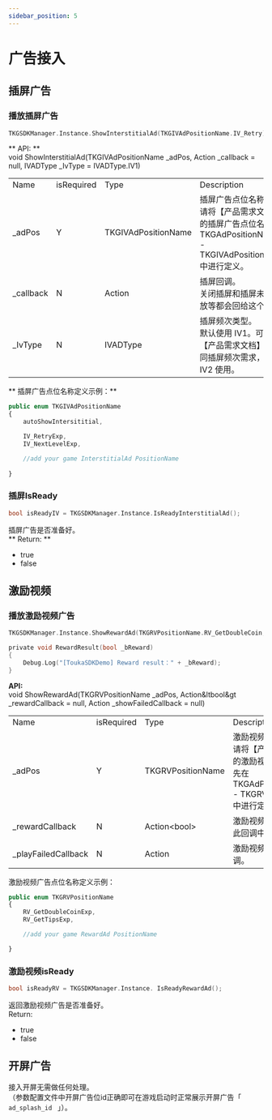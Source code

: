 ```yaml
---
sidebar_position: 5
---
```


# 广告接入

## 插屏广告 
### 播放插屏广告
```c
TKGSDKManager.Instance.ShowInterstitialAd(TKGIVAdPositionName.IV_Retry);
```
** API:   **  
void ShowInterstitialAd(TKGIVAdPositionName _adPos, Action _callback = null, IVADType _IvType = IVADType.IV1)

<table>
  <tr>
    <td>Name</td>
    <td>isRequired</td>
    <td>Type</td>
    <td>Description</td>
  </tr>
  <tr>
    <td>_adPos</td>
    <td>Y</td>
    <td>TKGIVAdPositionName</td>
    <td>
    插屏广告点位名称。<br />
    请将【产品需求文档】中的插屏广告点位名称先在 TKGAdPositionName.cs - TKGIVAdPositionName 中进行定义。
  </td>
  </tr>
  <tr>
    <td>_callback</td>
    <td>N</td>
    <td>Action</td>
    <td>
    插屏回调。<br />
    关闭插屏和插屏未成功播放等都会回给这个回调。
    </td>
  </tr>
  <tr>
    <td>_IvType</td>
    <td>N</td>
    <td>IVADType</td>
    <td>
    插屏频次类型。<br />
    默认使用 IV1。可结合【产品需求文档】如有不同插屏频次需求，可配合 IV2 使用。
    </td>
  </tr>
</table>

** 插屏广告点位名称定义示例：**

```jsx title="/Assets/TKGSDK/Config/Scripts/TKGAdPositionName.cs"
public enum TKGIVAdPositionName
{
    autoShowIntersititial,  

    IV_RetryExp,
    IV_NextLevelExp,

    //add your game InterstitialAd PositionName
    
}
```
        
### 插屏IsReady 
```c
bool isReadyIV = TKGSDKManager.Instance.IsReadyInterstitialAd();
```  
插屏广告是否准备好。  
** Return: **  
- true  
- false 

## 激励视频
### 播放激励视频广告 

```c
TKGSDKManager.Instance.ShowRewardAd(TKGRVPositionName.RV_GetDoubleCoin, RewardResult);

private void RewardResult(bool _bReward)
{
    Debug.Log("[ToukaSDKDemo] Reward result：" + _bReward);
}
```
**API:**   
void ShowRewardAd(TKGRVPositionName _adPos, Action&ltbool&gt _rewardCallback = null, Action _showFailedCallback = null)

<table>
  <tr>
    <td>Name</td>
    <td>isRequired</td>
    <td>Type</td>
    <td>Description</td>
  </tr>
  <tr>
    <td>_adPos</td>
    <td>Y</td>
    <td>TKGRVPositionName</td>
    <td>
    激励视频点位名称。 <br />
    请将【产品需求文档】中的激励视频广告点位名称先在 TKGAdPositionName.cs - TKGRVPositionName 中进行定义。
    </td>
  </tr>
  <tr>
    <td>_rewardCallback</td>
    <td>N</td>
    <td>
    Action&lt;bool&gt;</td>
    <td>激励视频奖励回调。(在此回调中处理下发奖励) </td>
    </tr>
    <tr>
    <td>_playFailedCallback</td>
    <td>N</td>
    <td>Action</td>
    <td>激励视频未成功播放回调。 </td>
    </tr>
</table>         

激励视频广告点位名称定义示例：    <br />

```jsx title="/Assets/TKGSDK/Config/Scripts/TKGAdPositionName.cs"
public enum TKGRVPositionName
{
    RV_GetDoubleCoinExp,
    RV_GetTipsExp,

    //add your game RewardAd PositionName

}
```

### 激励视频isReady
```c
bool isReadyRV = TKGSDKManager.Instance. IsReadyRewardAd();
```
返回激励视频广告是否准备好。   
Return:   
- true  
- false  

## 开屏广告
接入开屏无需做任何处理。     
（参数配置文件中开屏广告位id正确即可在游戏启动时正常展示开屏广告「 ``` ad_splash_id  ``` 」）。